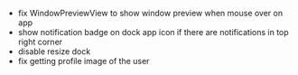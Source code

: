 - fix WindowPreviewView to show window preview when mouse over on app
- show notification badge on dock app icon if there are notifications in top right corner
- disable resize dock
- fix getting profile image of the user